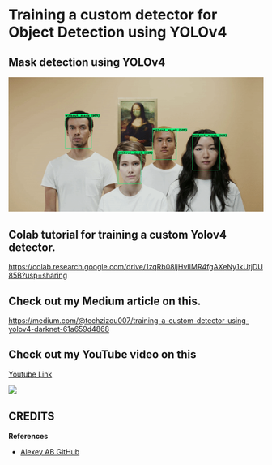 # Training a custom detector for Object Detection using YOLOv4


## **Mask detection using YOLOv4**

![](z.gif)

## Colab tutorial for training a custom Yolov4 detector. 

https://colab.research.google.com/drive/1zqRb08ljHvIIMR4fgAXeNy1kUtjDU85B?usp=sharing

## Check out my Medium article on this.

https://medium.com/@techzizou007/training-a-custom-detector-using-yolov4-darknet-61a659d4868

## Check out my YouTube video on this 

[Youtube Link](https://www.youtube.com)


![](video2.gif)

## **CREDITS**

   **References**
 
*    [Alexey AB GitHub ](https://github.com/AlexeyAB/darknet)





